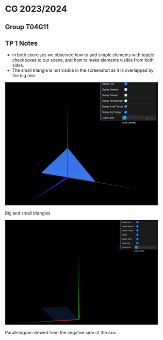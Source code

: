 # CG 2023/2024

## Group T04G11

## TP 1 Notes

- In both exercises we observed how to add simple elements with toggle checkboxes to our scene, and how to make elements visible from both sides.
- The small triangle is not visible in the screenshot as it is overlapped by the big one.

![Screenshot 1](screenshots/cg-t04g11-tp1-1.png) 

Big and small triangles

![Screenshot 2](screenshots/cg-t04g11-tp1-2.png)

Parallelogram viewed from the negative side of the axis

